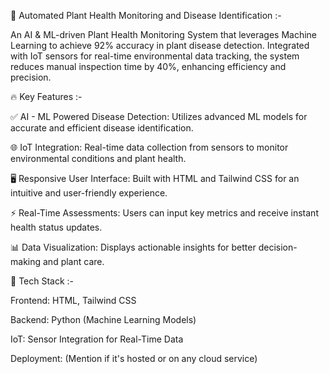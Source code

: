 🌿 Automated Plant Health Monitoring and Disease Identification :-

An AI & ML-driven Plant Health Monitoring System that leverages Machine Learning to achieve 92% accuracy in plant disease detection. Integrated with IoT sensors for real-time environmental data tracking, the system reduces manual inspection time by 40%, enhancing efficiency and precision.

🔥 Key Features :-

✅ AI - ML Powered Disease Detection: Utilizes advanced ML models for accurate and efficient disease identification.

🌐 IoT Integration: Real-time data collection from sensors to monitor environmental conditions and plant health.

🖥️ Responsive User Interface: Built with HTML and Tailwind CSS for an intuitive and user-friendly experience.

⚡ Real-Time Assessments: Users can input key metrics and receive instant health status updates.

📊 Data Visualization: Displays actionable insights for better decision-making and plant care.

🚀 Tech Stack :-

Frontend: HTML, Tailwind CSS

Backend: Python (Machine Learning Models)

IoT: Sensor Integration for Real-Time Data

Deployment: (Mention if it's hosted or on any cloud service)
